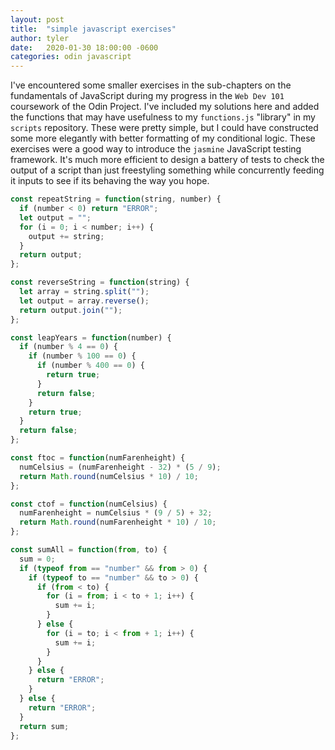```yaml
---
layout: post
title:  "simple javascript exercises"
author: tyler
date:   2020-01-30 18:00:00 -0600
categories: odin javascript
---
```


I've encountered some smaller exercises in the sub-chapters on the fundamentals of JavaScript during my progress in the `Web Dev 101` coursework of the Odin Project. I've included my solutions here and added the functions that may have usefulness to my `functions.js` "library" in my `scripts` repository. These were pretty simple, but I could have constructed some more elegantly with better formatting of my conditional logic. These exercises were a good way to introduce the `jasmine` JavaScript testing framework. It's much more efficient to design a battery of tests to check the output of a script than just freestyling something while concurrently feeding it inputs to see if its behaving the way you hope.

```javascript
const repeatString = function(string, number) {
  if (number < 0) return "ERROR";
  let output = "";
  for (i = 0; i < number; i++) {
    output += string;
  }
  return output;
};

const reverseString = function(string) {
  let array = string.split("");
  let output = array.reverse();
  return output.join("");
};

const leapYears = function(number) {
  if (number % 4 == 0) {
    if (number % 100 == 0) {
      if (number % 400 == 0) {
        return true;
      }
      return false;
    }
    return true;
  }
  return false;
};

const ftoc = function(numFarenheight) {
  numCelsius = (numFarenheight - 32) * (5 / 9);
  return Math.round(numCelsius * 10) / 10;
};

const ctof = function(numCelsius) {
  numFarenheight = numCelsius * (9 / 5) + 32;
  return Math.round(numFarenheight * 10) / 10;
};

const sumAll = function(from, to) {
  sum = 0;
  if (typeof from == "number" && from > 0) {
    if (typeof to == "number" && to > 0) {
      if (from < to) {
        for (i = from; i < to + 1; i++) {
          sum += i;
        }
      } else {
        for (i = to; i < from + 1; i++) {
          sum += i;
        }
      }
    } else {
      return "ERROR";
    }
  } else {
    return "ERROR";
  }
  return sum;
};
```